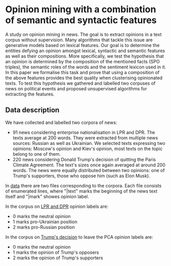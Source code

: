 # Opinion mining with a combination of semantic and syntactic features
A study on opinion mining in news. The goal is to extract opinions in a text corpus without supervision. Many algorithms that tackle this issue are generative models based on lexical features. Our goal is to determine the entities defying an opinion amongst lexical, syntactic and semantic features as well as their compositions. More specifically, we test the hypothesis that an opinion is determined by the composition of  the mentioned facts (SPO triples), the semantic roles of the words and the sentiment lexicon used in it. In this paper we formalise this task and prove that using a composition of the above features provides the best quality when clusterising opinionated texts. To test this hypothesis we gathered and labelled two corpuses of news on political events and proposed unsupervised algorithms for extracting the features.

## Data description
We have collected and labelled two corpora of news:
- 91 news considering enterprise nationalisation in LPR and DPR. The texts average at 200 words. They were extracted from multiple news sources: Russian as well as Ukrainian. We selected texts expressing two opinions: Moscow's opinion and Kiev's opinion, most texts on the topic belong to one of them.
- 220 news considering Donald Trump's decision of quitting the Paris Climate Agreement. The text's sizes once again averaged at around 200 words. The news were equally distributed between two opinions: one of Trump's supporters, those who oppose him (such as Elon Musk).


In [data](./data) there are two files corresponding to the corpora. Each file consists of enumerated lines, where "|text" marks the beginning of the news text itself and "|mark" showes opinion label.

In the corpus on [LPR and DPR](./data/lnr_dnr_labelled.txt) opinion labels are:
- 0 marks the neutral opinion
- 1 marks pro-Ukrainian position
- 2 marks pro-Russian position

In the corpus on [Trump's decision](./data/trump_labelled.txt) to leave the PCA opinion labels are:
- 0 marks the neutral opinion
- 1 marks the opinion of Trump's opposers
- 2 marks the opinion of Trump's supporters
